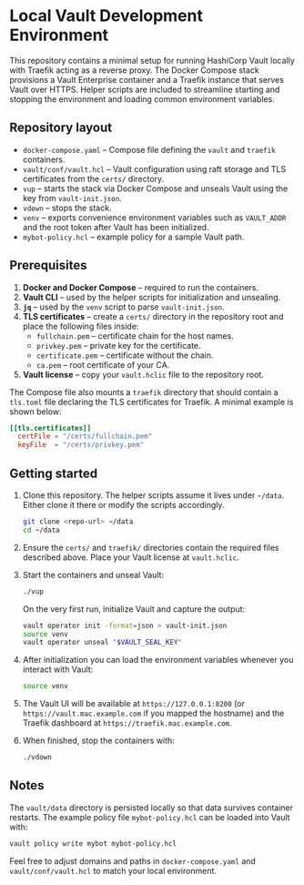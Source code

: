 # Local Vault Development Environment

This repository contains a minimal setup for running HashiCorp Vault locally
with Traefik acting as a reverse proxy. The Docker Compose stack provisions a
Vault Enterprise container and a Traefik instance that serves Vault over HTTPS.
Helper scripts are included to streamline starting and stopping the environment
and loading common environment variables.

## Repository layout

- `docker-compose.yaml` &ndash; Compose file defining the `vault` and `traefik`
  containers.
- `vault/conf/vault.hcl` &ndash; Vault configuration using raft storage and TLS
  certificates from the `certs/` directory.
- `vup` &ndash; starts the stack via Docker Compose and unseals Vault using the
  key from `vault-init.json`.
- `vdown` &ndash; stops the stack.
- `venv` &ndash; exports convenience environment variables such as
  `VAULT_ADDR` and the root token after Vault has been initialized.
- `mybot-policy.hcl` &ndash; example policy for a sample Vault path.

## Prerequisites

1. **Docker and Docker Compose** &ndash; required to run the containers.
2. **Vault CLI** &ndash; used by the helper scripts for initialization and
   unsealing.
3. **`jq`** &ndash; used by the `venv` script to parse `vault-init.json`.
4. **TLS certificates** – create a `certs/` directory in the repository root and
   place the following files inside:
   - `fullchain.pem` – certificate chain for the host names.
   - `privkey.pem` – private key for the certificate.
   - `certificate.pem` – certificate without the chain.
   - `ca.pem` – root certificate of your CA.
5. **Vault license** &ndash; copy your `vault.hclic` file to the repository root.

The Compose file also mounts a `traefik` directory that should contain a
`tls.toml` file declaring the TLS certificates for Traefik. A minimal example is
shown below:

```toml
[[tls.certificates]]
  certFile = "/certs/fullchain.pem"
  keyFile  = "/certs/privkey.pem"
```

## Getting started

1. Clone this repository. The helper scripts assume it lives under
   `~/data`. Either clone it there or modify the scripts accordingly.
   ```bash
   git clone <repo-url> ~/data
   cd ~/data
   ```

2. Ensure the `certs/` and `traefik/` directories contain the required files
   described above. Place your Vault license at `vault.hclic`.

3. Start the containers and unseal Vault:
   ```bash
   ./vup
   ```
   On the very first run, initialize Vault and capture the output:
   ```bash
   vault operator init -format=json > vault-init.json
   source venv
   vault operator unseal "$VAULT_SEAL_KEY"
   ```

4. After initialization you can load the environment variables whenever you
   interact with Vault:
   ```bash
   source venv
   ```

5. The Vault UI will be available at `https://127.0.0.1:8200` (or
   `https://vault.mac.example.com` if you mapped the hostname) and the
   Traefik dashboard at `https://traefik.mac.example.com`.

6. When finished, stop the containers with:
   ```bash
   ./vdown
   ```

## Notes

The `vault/data` directory is persisted locally so that data survives container
restarts. The example policy file `mybot-policy.hcl` can be loaded into Vault
with:

```bash
vault policy write mybot mybot-policy.hcl
```

Feel free to adjust domains and paths in `docker-compose.yaml` and
`vault/conf/vault.hcl` to match your local environment.
